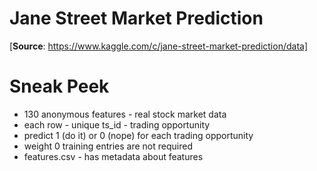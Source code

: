# Jane Street Market Prediction
[**Source**: https://www.kaggle.com/c/jane-street-market-prediction/data]

# Sneak Peek
- 130 anonymous features - real stock market data
- each row - unique ts_id - trading opportunity
- predict 1 (do it) or 0 (nope) for each trading opportunity
- weight 0 training entries are not required
- features.csv - has metadata about features




